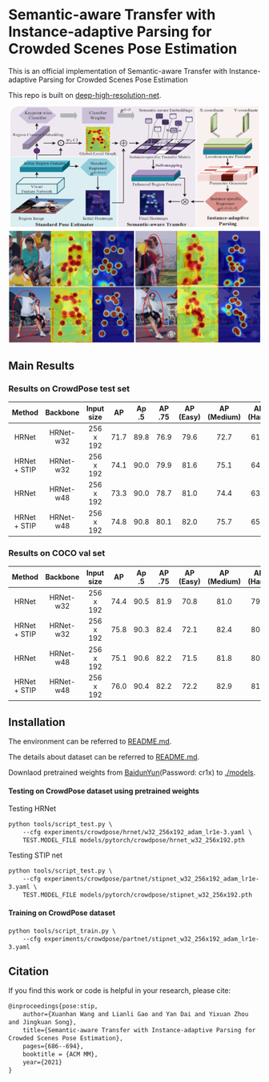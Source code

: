 # Semantic-aware Transfer with Instance-adaptive Parsing for Crowded Scenes Pose Estimation
This is an official implementation of Semantic-aware Transfer with Instance-adaptive Parsing for Crowded Scenes Pose Estimation

This repo is built on [deep-high-resolution-net](https://github.com/leoxiaobin/deep-high-resolution-net.pytorch).

![](/figures/framework.png)
![](/figures/vis_model.png)
## Main Results
### Results on CrowdPose test set
| Method             | Backbone   | Input size  |  AP   | Ap .5 | AP .75 | AP (Easy) | AP (Medium) | AP (Hard) |
|:---------------:|:---------------:|:---------------:|:---------------:|:---------------:|:---------------:|:---------------:|:---------------:|:---------------:|
| HRNet              | HRNet-w32  | 256 x 192   | 71.7  | 89.8  |  76.9  |  79.6     |    72.7     |    61.5   | 
| HRNet + STIP       | HRNet-w32  | 256 x 192   | 74.1  | 90.0  |  79.9  |  81.6     |    75.1     |    64.3   |
| HRNet              | HRNet-w48  | 256 x 192   | 73.3  | 90.0  |  78.7  |  81.0     |    74.4     |    63.4   | 
| HRNet + STIP       | HRNet-w48  | 256 x 192   | 74.8  | 90.8  |  80.1  |  82.0     |    75.7     |    65.0   |

### Results on COCO val set
| Method             | Backbone   | Input size  |  AP   | Ap .5 | AP .75 | AP (Easy) | AP (Medium) | AP (Hard) |
|:---------------:|:---------------:|:---------------:|:---------------:|:---------------:|:---------------:|:---------------:|:---------------:|:---------------:|
| HRNet              | HRNet-w32  | 256 x 192   | 74.4  | 90.5  |  81.9  |  70.8     |    81.0     |    79.8   | 
| HRNet + STIP       | HRNet-w32  | 256 x 192   | 75.8  | 90.3  |  82.4  |  72.1     |    82.4     |    80.8   |
| HRNet              | HRNet-w48  | 256 x 192   | 75.1  | 90.6  |  82.2  |  71.5     |    81.8     |    80.4   | 
| HRNet + STIP       | HRNet-w48  | 256 x 192   | 76.0  | 90.4  |  82.2  |  72.2     |    82.9     |    81.1   |

## Installation

The environment can be referred to [README.md](https://github.com/leoxiaobin/deep-high-resolution-net.pytorch/blob/master/README.md).

The details about dataset can be referred to [README.md](https://github.com/HRNet/HigherHRNet-Human-Pose-Estimation/blob/master/README.md).

Downlaod pretrained weights from [BaidunYun](https://pan.baidu.com/s/1BavoWmV6aOuGiJzbSsSaMw?pwd=cr1x)(Password: cr1x) to [./models](!./models).

#### Testing on CrowdPose dataset using pretrained weights

Testing HRNet
```
python tools/script_test.py \
    --cfg experiments/crowdpose/hrnet/w32_256x192_adam_lr1e-3.yaml \
    TEST.MODEL_FILE models/pytorch/crowdpose/hrnet_w32_256x192.pth
```

Testing STIP net
```
python tools/script_test.py \
    --cfg experiments/crowdpose/partnet/stipnet_w32_256x192_adam_lr1e-3.yaml \
    TEST.MODEL_FILE models/pytorch/crowdpose/stipnet_w32_256x192.pth
```

#### Training on CrowdPose dataset

```
python tools/script_train.py \
    --cfg experiments/crowdpose/partnet/stipnet_w32_256x192_adam_lr1e-3.yaml 
```

## Citation
If you find this work or code is helpful in your research, please cite:
```
@inproceedings{pose:stip,
	author={Xuanhan Wang and Lianli Gao and Yan Dai and Yixuan Zhou and Jingkuan Song},
	title={Semantic-aware Transfer with Instance-adaptive Parsing for Crowded Scenes Pose Estimation},
	pages={686--694},
	booktitle = {ACM MM},
	year={2021}
}
```
